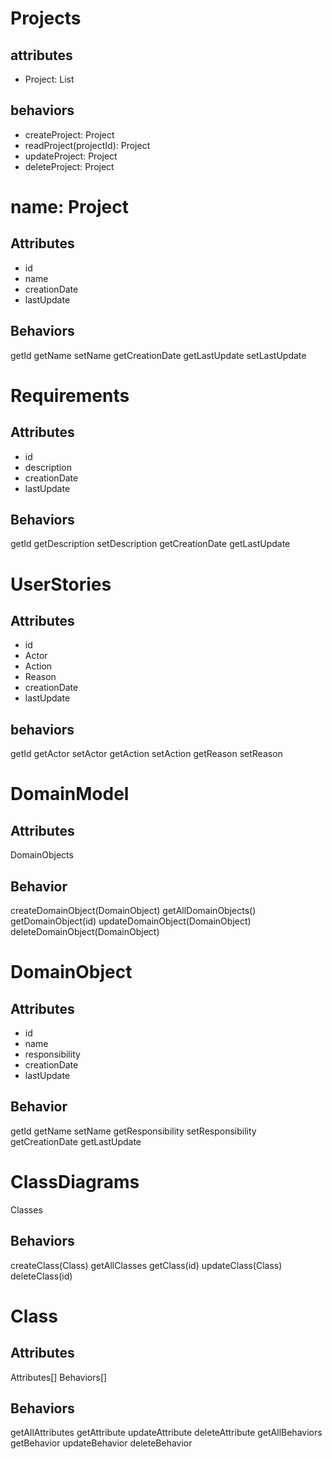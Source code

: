 # Projects
## attributes
- Project: List
## behaviors
+ createProject: Project
+ readProject(projectId): Project
+ updateProject: Project
+ deleteProject: Project


# name: Project
## Attributes
- id
- name
- creationDate
- lastUpdate
## Behaviors
getId
getName
setName
getCreationDate
getLastUpdate
setLastUpdate


# Requirements
## Attributes
- id
- description
- creationDate
- lastUpdate
## Behaviors
getId
getDescription
setDescription
getCreationDate
getLastUpdate


# UserStories
## Attributes
- id
- Actor
- Action
- Reason
- creationDate
- lastUpdate
## behaviors
getId
getActor
setActor
getAction
setAction
getReason
setReason


# DomainModel
## Attributes
DomainObjects
## Behavior
createDomainObject(DomainObject)
getAllDomainObjects()
getDomainObject(id)
updateDomainObject(DomainObject)
deleteDomainObject(DomainObject)

# DomainObject
## Attributes
- id
- name
- responsibility
- creationDate
- lastUpdate
## Behavior
getId
getName
setName
getResponsibility
setResponsibility
getCreationDate
getLastUpdate


# ClassDiagrams
Classes
## Behaviors
createClass(Class)
getAllClasses
getClass(id)
updateClass(Class)
deleteClass(id)

# Class
## Attributes
Attributes[]
Behaviors[]

## Behaviors
getAllAttributes
getAttribute
updateAttribute
deleteAttribute
getAllBehaviors
getBehavior
updateBehavior
deleteBehavior